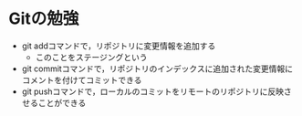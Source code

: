 # Gitの勉強
- git addコマンドで，リポジトリに変更情報を追加する
    - このことをステージングという
- git commitコマンドで，リポジトリのインデックスに追加された変更情報にコメントを付けてコミットできる
- git pushコマンドで，ローカルのコミットをリモートのリポジトリに反映させることができる